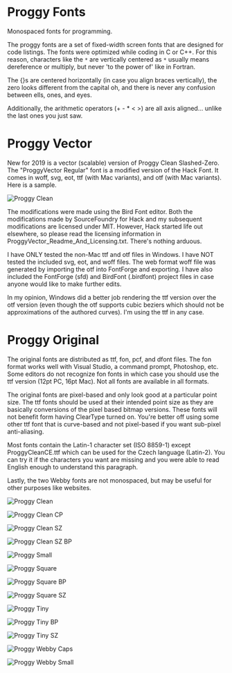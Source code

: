 # Proggy Fonts
Monospaced fonts for programming.

The proggy fonts are a set of fixed-width screen fonts that are designed for code listings. The fonts were optimized while coding in C or C++. For this reason, characters like the `*` are vertically centered as `*` usually means dereference or multiply, but never 'to the power of' like in Fortran.

The {}s are centered horizontally (in case you align braces vertically), the zero looks different from the capital oh, and there is never any confusion between ells, ones, and eyes.

Additionally, the arithmetic operators (+ - * < >) are all axis aligned... unlike the last ones you just saw.


# Proggy Vector
New for 2019 is a vector (scalable) version of Proggy Clean Slashed-Zero. The "ProggyVector Regular" font is a modified version of the Hack Font. It comes in woff, svg, eot, ttf (with Mac variants), and otf (with Mac variants). Here is a sample.

![Proggy Clean](https://raw.githubusercontent.com/bluescan/proggyfonts/master/ProggyVector/ProggyVector_Sample.png)

The modifications were made using the Bird Font editor. Both the modifications made by SourceFoundry for Hack and my subsequent modifications are licensed under MIT. However, Hack started life out elsewhere, so please read the licensing information in ProggyVector_Readme_And_Licensing.txt. There's nothing arduous.

I have ONLY tested the non-Mac ttf and otf files in Windows. I have NOT tested the included svg, eot, and woff files. The web format woff file was generated by importing the otf into FontForge and exporting. I have also included the FontForge (sfd) and BirdFont (.birdfont) project files in case anyone would like to make further edits.

In my opinion, Windows did a better job rendering the ttf version over the otf version (even though the otf supports cubic beziers which should not be approximations of the authored curves). I'm using the ttf in any case.


# Proggy Original

The original fonts are distributed as ttf, fon, pcf, and dfont files. The fon format works well with Visual Studio, a command prompt, Photoshop, etc. Some editors do not recognize fon fonts in which case you should use the ttf version (12pt PC, 16pt Mac). Not all fonts are available in all formats.

The original fonts are pixel-based and only look good at a particular point size. The ttf fonts should be used at their intended point size as they are basically conversions of the pixel based bitmap versions. 
These fonts will not benefit form having ClearType turned on. You're better off using some other ttf font that is curve-based and not pixel-based if you want sub-pixel anti-aliasing.

Most fonts contain the Latin-1 character set (ISO 8859-1) except ProggyCleanCE.ttf which can be used for the Czech language (Latin-2). You can try it if the characters you want are missing and you were able to read English enough to understand this paragraph.

Lastly, the two Webby fonts are not monospaced, but may be useful for other purposes like websites.

![Proggy Clean](https://raw.githubusercontent.com/bluescan/proggyfonts/master/images/example_proggy_clean.gif)

![Proggy Clean CP](https://raw.githubusercontent.com/bluescan/proggyfonts/master/images/example_proggy_clean_cp.gif)

![Proggy Clean SZ](https://raw.githubusercontent.com/bluescan/proggyfonts/master/images/example_proggy_clean_sz.gif)

![Proggy Clean SZ BP](https://raw.githubusercontent.com/bluescan/proggyfonts/master/images/example_proggy_clean_sz_bp.gif)

![Proggy Small](https://raw.githubusercontent.com/bluescan/proggyfonts/master/images/example_proggy_small.gif)

![Proggy Square](https://raw.githubusercontent.com/bluescan/proggyfonts/master/images/example_proggy_square.gif)

![Proggy Square BP](https://raw.githubusercontent.com/bluescan/proggyfonts/master/images/example_proggy_square_bp.gif)

![Proggy Square SZ](https://raw.githubusercontent.com/bluescan/proggyfonts/master/images/example_proggy_square_sz.gif)

![Proggy Tiny](https://raw.githubusercontent.com/bluescan/proggyfonts/master/images/example_proggy_tiny.gif)

![Proggy Tiny BP](https://raw.githubusercontent.com/bluescan/proggyfonts/master/images/example_proggy_tiny_bp.gif)

![Proggy Tiny SZ](https://raw.githubusercontent.com/bluescan/proggyfonts/master/images/example_proggy_tiny_sz.gif)

![Proggy Webby Caps](https://raw.githubusercontent.com/bluescan/proggyfonts/master/images/example_webby_caps.gif)

![Proggy Webby Small](https://raw.githubusercontent.com/bluescan/proggyfonts/master/images/example_webby_small.gif)
